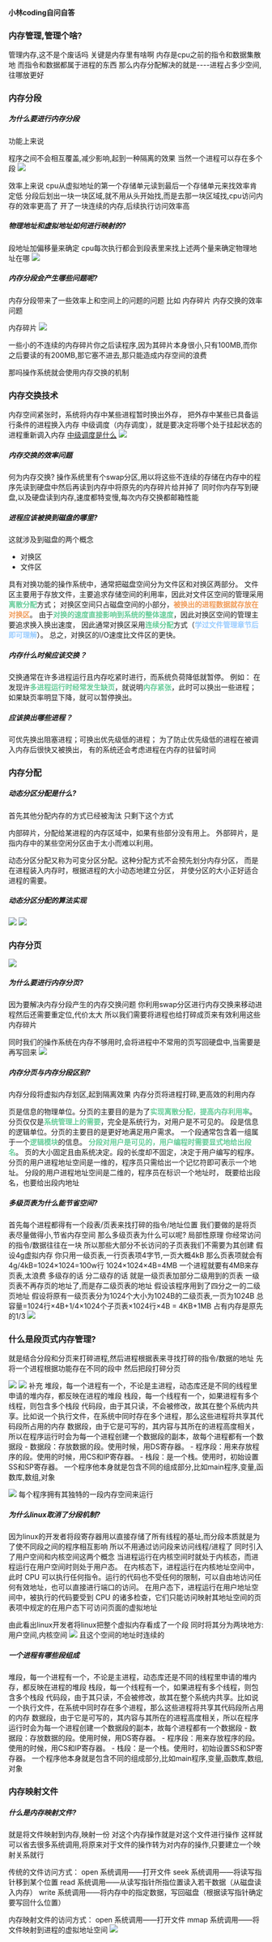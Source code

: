 #### 小林coding自问自答

### 内存管理,管理个啥?
管理内存,这不是个废话吗
关键是内存里有啥啊
内存是cpu之前的指令和数据集散地
而指令和数据都属于进程的东西
那么内存分配解决的就是----进程占多少空间,往哪放更好


### 内存分段
##### 为什么要进行内存分段
功能上来说

程序之间不会相互覆盖,减少影响,起到一种隔离的效果
当然一个进程可以存在多个段
![](img/Pasted%20image%2020221001003516.png)

效率上来说
cpu从虚拟地址的第一个存储单元读到最后一个存储单元来找效率肯定低
分段后划出一块一块区域,就不用从头开始找,而是去那一块区域找,cpu访问内存的效率更高了
开了一块连续的内存,后续执行访问效率高


##### 物理地址和虚拟地址如何进行映射的?
段地址加偏移量来确定
cpu每次执行都会到段表里来找上述两个量来确定物理地址在哪
![](img/Pasted%20image%2020221001003540.png)
##### 内存分段会产生哪些问题呢?
内存分段带来了一些效率上和空间上的问题的问题
比如
	内存碎片
	内存交换的效率问题

内存碎片
![](img/Pasted%20image%2020221001010211.png)

一些小的不连续的内存碎片你之后读程序,因为其碎片本身很小,只有100MB,而你之后要读的有200MB,那它塞不进去,那只能造成内存空间的浪费

那吗操作系统就会使用内存交换的机制

### 内存交换技术
内存空间紧张时，系统将内存中某些进程暂时换出外存，
把外存中某些已具备运行条件的进程换入内存
中级调度（内存调度），就是要决定将哪个处于挂起状态的进程重新调入内存
[中级调度是什么](第二章_进程与线程###调度的层次)
![](img/Pasted%20image%2020220930234513.png)


##### 内存交换的效率问题
何为内存交换?
操作系统里有个swap分区,用以将这些不连续的存储在内存中的程序先读到硬盘中然后再读到内存中将原先的内存碎片给并掉了
同时你内存写到硬盘,以及硬盘读到内存,速度都特变慢,每次内存交换都邮箱性能

##### 进程应该被换到磁盘的哪里?
这就涉及到磁盘的两个概念
* 对换区
* 文件区

具有对换功能的操作系统中，通常把磁盘空间分为文件区和对换区两部分。
文件区主要用于存放文件，主要追求存储空间的利用率，因此对文件区空间的管理采用<font color=#66CC99 style=" font-weight:bold;">离散分配</font>方式；
对换区空间只占磁盘空间的小部分，<font color=#F09B59 style=" font-weight:bold;">被换出的进程数据就存放在对换区</font>。
由于<font color=#66CC99 style=" font-weight:bold;">对换的速度直接影响到系统的整体速度</font>，因此对换区空间的管理主要追求换入换出速度，
因此通常对换区采用<font color=#66CC99 style=" font-weight:bold;">连续分配</font>方式（<font color=#99CCFF style=" font-weight:bold;">学过文件管理章节后即可理解</font>）。
总之，对换区的I/O速度比文件区的更快。

##### 内存什么时候应该交换？
交换通常在许多进程运行且内存吃紧时进行，而系统负荷降低就暂停。
例如：
在发现许<font color=#66CC99 style=" font-weight:bold;">多进程运行时经常发生缺页</font>，就说明<font color=#66CC99 style=" font-weight:bold;">内存紧张</font>，此时可以换出一些进程；
如果缺页率明显下降，就可以暂停换出。

##### 应该换出哪些进程？
可优先换出阻塞进程；可换出优先级低的进程；
为了防止优先级低的进程在被调入内存后很快又被换出，
有的系统还会考虑进程在内存的驻留时间

### 内存分配
##### 动态分区分配是什么?
首先其他分配内存的方式已经被淘汰
只剩下这个方式

内部碎片，分配给某进程的内存区域中，如果有些部分没有用上。
外部碎片，是指内存中的某些空闲分区由于太小而难以利用。

动态分区分配又称为可变分区分配。这种分配方式不会预先划分内存分区，
而是在进程装入内存时，根据进程的大小动态地建立分区，
并使分区的大小正好适合进程的需要。

##### 动态分区分配的算法实现
![](img/Pasted%20image%2020221001000737.png)
![](img/Pasted%20image%2020221001000822.png)


### 内存分页
![](img/Pasted%20image%2020221001003759.png)
##### 为什么要进行内存分页?
因为要解决内存分段产生的内存交换问题
你利用swap分区进行内存交换来移动进程然后还需要重定位,代价太大
所以我们需要将进程也给打碎成页来有效利用这些内存碎片

同时我们的操作系统在内存不够用时,会将进程中不常用的页写回硬盘中,当需要是再写回来
![](img/Pasted%20image%2020221001003246.png)

##### 内存分页与内存分段区别?
内存分段将虚拟内存划区,起到隔离效果
内存分页将进程打碎,更高效的利用内存

页是信息的物理单位。分页的主要目的是为了<font color=#66CC99 style=" font-weight:bold;">实现离散分配，提高内存利用率</font>。
分页仅仅是<font color=#66CC99 style=" font-weight:bold;">系统管理上的需要</font>，完全是系统行为，对用户是不可见的。
段是信息的逻辑单位。分页的主要目的是更好地满足用户需求。
一个段通常包含着一组属于一个<font color=#66CC99 style=" font-weight:bold;">逻辑模块</font>的信息。
<font color=#66CC99 style=" font-weight:bold;">分段对用户是可见的，用户编程时需要显式地给出段名</font>。
页的大小固定且由系统决定。段的长度却不固定，决定于用户编写的程序。
分页的用户进程地址空间是一维的，程序员只需给出一个记忆符即可表示一个地址。
分段的用户进程地址空间是二维的，程序员在标识一个地址时，
既要给出段名，也要给出段内地址

##### 多级页表为什么能节省空间?
首先每个进程都得有一个段表/页表来找打碎的指令/地址位置
我们要做的是将页表尽量做得小,节省内存空间
那么多级页表为什么可以呢?
局部性原理
你经常访问的指令/数据往往在一块
所以那些大部分不长访问的子页表我们不需要为其创建
假设4g虚拟内存
你只用一级页表,一行页表项4字节,一页大概4kB
那么页表项就会有4g/4kB=1024×1024=100w行
1024×1024×4B=4MB
一个进程就要有4MB来存页表,太浪费
多级存的话
分二级存的话
就是一级页表加部分二级用到的页表
一级页表不再存页的地址了,而是存二级页表的地址
假设该程序用到了四分之一的二级页地址
假设将原有一级页表分为1024个大小为1024B的二级页表,一页为1024B
总容量=1024行×4B+1/4×1024个子页表×1024行×4B = 4KB+1MB
占有内存是原先的1/3
![](img/Pasted%20image%2020221001010226.png)


### 什么是段页式内存管理?
就是结合分段和分页来打碎进程,然后进程根据表来寻找打碎的指令/数据的地址
先将一个进程根据功能存在不同的段中
然后把段打碎分页

![](img/Pasted%20image%2020221001010234.png)
![](img/Pasted%20image%2020221001010242.png)
补充
	堆段，每一个进程有一个，不论是主进程，动态库还是不同的线程里申请的堆内存，都反映在进程的堆段
	栈段，每一个线程有一个，如果进程有多个线程，则包含多个栈段
	代码段，由于其只读，不会被修改，故其在整个系统内共享。比如说一个执行文件，在系统中同时存在多个进程，那么这些进程将共享其代码段所占用的内存
	数据段，由于它是可写的，其内容与其所在的进程高度相关，所以在程序运行时会为每一个进程创建一个数据段的副本，故每个进程都有一个数据段
	-   数据段：存放数据的段。使用时候，用DS寄存器。
	-   程序段：用来存放程序的段。使用的时候，用CS和IP寄存器。
	-   栈段：是一个栈。使用时，初始设置SS和SP寄存器。
一个程序他本身就是包含不同的组成部分,比如main程序,变量,函数库,数组,对象

![](img/Pasted%20image%2020221001010255.png)
每个程序拥有其独特的一段内存空间来运行






##### 为什么linux取消了分段机制?
因为linux的开发者将段寄存器用以直接存储了所有线程的基址,而分段本质就是为了使不同段之间的程序相互影响
所以不用通过访问段来访问线程/进程了
同时引入了用户空间和内核空间这两个概念
当进程运行在内核空间时就处于内核态，而进程运行在用户空间时则处于用户态。
在内核态下，进程运行在内核地址空间中，此时 CPU 可以执行任何指令。运行的代码也不受任何的限制，可以自由地访问任何有效地址，也可以直接进行端口的访问。
在用户态下，进程运行在用户地址空间中，被执行的代码要受到 CPU 的诸多检查，它们只能访问映射其地址空间的页表项中规定的在用户态下可访问页面的虚拟地址

由此看出linux开发者将linux把整个虚拟内存看成了一个段
同时将其分为两块地方:用户空间,内核空间
![](img/Pasted%20image%2020221001010303.png)
且这个空间的地址时连续的


##### 一个进程有哪些段组成
堆段，每一个进程有一个，不论是主进程，动态库还是不同的线程里申请的堆内存，都反映在进程的堆段
	栈段，每一个线程有一个，如果进程有多个线程，则包含多个栈段
	代码段，由于其只读，不会被修改，故其在整个系统内共享。比如说一个执行文件，在系统中同时存在多个进程，那么这些进程将共享其代码段所占用的内存
	数据段，由于它是可写的，其内容与其所在的进程高度相关，所以在程序运行时会为每一个进程创建一个数据段的副本，故每个进程都有一个数据段
	-   数据段：存放数据的段。使用时候，用DS寄存器。
	-   程序段：用来存放程序的段。使用的时候，用CS和IP寄存器。
	-   栈段：是一个栈。使用时，初始设置SS和SP寄存器。
一个程序他本身就是包含不同的组成部分,比如main程序,变量,函数库,数组,对象



### 内存映射文件
##### 什么是内存映射文件?
就是将文件映射到内存,映射一份
对这个内存操作就是对这个文件进行操作
这样就可以省去很多系统调用,将原来对于文件的操作转为对内存的操作,只要建立一个映射关系就行


传统的文件访问方式：
open 系统调用——打开文件
seek 系统调用——将读写指针移到某个位置
read 系统调用——从读写指针所指位置读入若干数据（从磁盘读入内存）
write 系统调用——将内存中的指定数据，写回磁盘（根据读写指针确定要写回什么位置）

内存映射文件的访问方式：
open 系统调用——打开文件
mmap 系统调用——将文件映射到进程的虚拟地址空间
![](img/Pasted%20image%2020221001005023.png)

